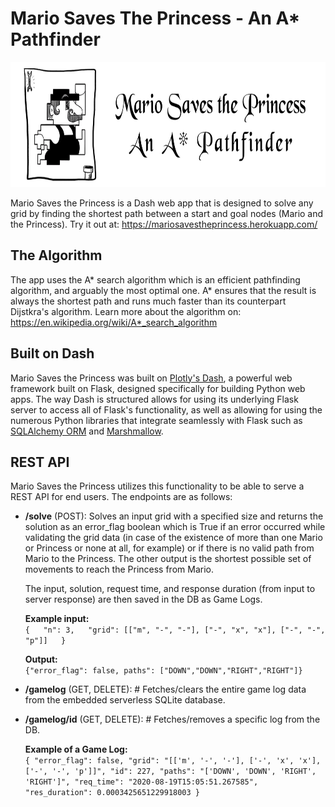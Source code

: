 # Mario Saves The Princess - An A* Pathfinder

<p align="center">
  <img src="https://github.com/alieldinayman/MarioSavesThePrincess/blob/master/assets/python-mario.png?raw=true" height="200">
</p>

Mario Saves the Princess is a Dash web app that is designed to solve any grid by finding the shortest path between a start and goal nodes (Mario and the Princess).
Try it out at: https://mariosavestheprincess.herokuapp.com/

## The Algorithm
The app uses the A* search algorithm which is an efficient pathfinding algorithm, and arguably the most optimal one. A* ensures that the result is always the shortest path and runs much faster than its counterpart Dijstkra's algorithm. Learn more about the algorithm on: https://en.wikipedia.org/wiki/A*_search_algorithm

## Built on Dash
Mario Saves the Princess was built on [Plotly's Dash](https://plotly.com/dash/), a powerful web framework built on Flask, designed specifically for building Python web apps. The way Dash is structured allows for using its underlying Flask server to access all of Flask's functionality, as well as allowing for using the numerous Python libraries that integrate seamlessly with Flask such as [SQLAlchemy ORM](https://flask-sqlalchemy.palletsprojects.com/) and [Marshmallow](https://flask-marshmallow.readthedocs.io/).

## REST API
Mario Saves the Princess utilizes this functionality to be able to serve a REST API for end users. The endpoints are as follows:
* **/solve** (POST): Solves an input grid with a specified size and returns the solution as an error_flag boolean which is True if an error occurred while validating the grid data (in case of the existence of more than one Mario or Princess or none at all, for example) or if there is no valid path from Mario to the Princess. The other output is the shortest possible set of movements to reach the Princess from Mario.
  
  The input, solution, request time, and response duration (from input to server response) are then saved in the DB as Game Logs.
  
  **Example input:**  
  `{  
       "n": 3,  
       "grid": [["m", "-", "-"], ["-", "x", "x"], ["-", "-", "p"]]  
  }  `
  
  **Output:**  
`{"error_flag": false, paths": ["DOWN","DOWN","RIGHT","RIGHT"]}`

* **/gamelog** (GET, DELETE): # Fetches/clears the entire game log data from the embedded serverless SQLite database.

* **/gamelog/id** (GET, DELETE): # Fetches/removes a specific log from the DB.

  **Example of a Game Log:**  
    `{
        "error_flag": false,
        "grid": "[['m', '-', '-'], ['-', 'x', 'x'], ['-', '-', 'p']]",
        "id": 227,
        "paths": "['DOWN', 'DOWN', 'RIGHT', 'RIGHT']",
        "req_time": "2020-08-19T15:05:51.267585",
        "res_duration": 0.0003425651229918003
    }`
